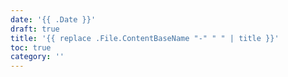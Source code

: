 ```yaml
---
date: '{{ .Date }}'
draft: true
title: '{{ replace .File.ContentBaseName "-" " " | title }}'
toc: true
category: ''
---
```

